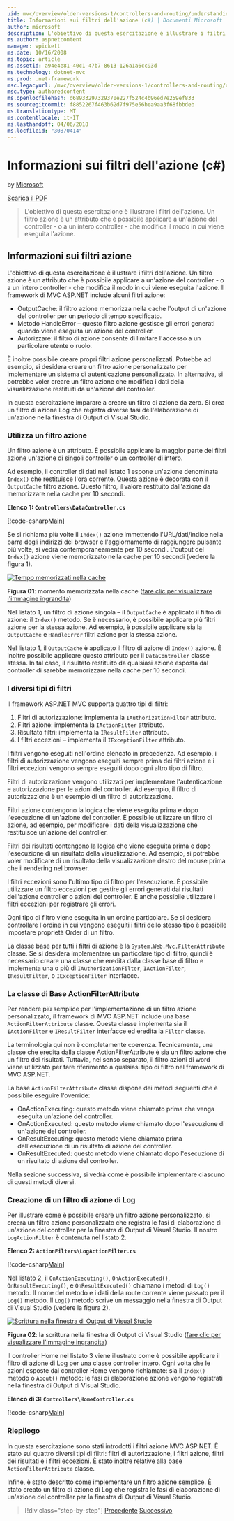```yaml
---
uid: mvc/overview/older-versions-1/controllers-and-routing/understanding-action-filters-cs
title: Informazioni sui filtri dell'azione (c#) | Documenti Microsoft
author: microsoft
description: L'obiettivo di questa esercitazione è illustrare i filtri dell'azione. Un filtro azione è un attributo che è possibile applicare a un controller intero o un'azione del controller -...
ms.author: aspnetcontent
manager: wpickett
ms.date: 10/16/2008
ms.topic: article
ms.assetid: a94e4e81-40c1-47b7-8613-126a1a6cc93d
ms.technology: dotnet-mvc
ms.prod: .net-framework
msc.legacyurl: /mvc/overview/older-versions-1/controllers-and-routing/understanding-action-filters-cs
msc.type: authoredcontent
ms.openlocfilehash: d68933297329370e227f524c4b96ed7e259ef833
ms.sourcegitcommit: f8852267f463b62d7f975e56bea9aa3f68fbbdeb
ms.translationtype: MT
ms.contentlocale: it-IT
ms.lasthandoff: 04/06/2018
ms.locfileid: "30870414"
---
```

<a name="understanding-action-filters-c"></a>Informazioni sui filtri dell'azione (c#)
====================
by [Microsoft](https://github.com/microsoft)

[Scarica il PDF](http://download.microsoft.com/download/e/f/3/ef3f2ff6-7424-48f7-bdaa-180ef64c3490/ASPNET_MVC_Tutorial_14_CS.pdf)

> L'obiettivo di questa esercitazione è illustrare i filtri dell'azione. Un filtro azione è un attributo che è possibile applicare a un'azione del controller - o a un intero controller - che modifica il modo in cui viene eseguita l'azione.


## <a name="understanding-action-filters"></a>Informazioni sui filtri azione

L'obiettivo di questa esercitazione è illustrare i filtri dell'azione. Un filtro azione è un attributo che è possibile applicare a un'azione del controller - o a un intero controller - che modifica il modo in cui viene eseguita l'azione. Il framework di MVC ASP.NET include alcuni filtri azione:

- OutputCache: il filtro azione memorizza nella cache l'output di un'azione del controller per un periodo di tempo specificato.
- Metodo HandleError – questo filtro azione gestisce gli errori generati quando viene eseguita un'azione del controller.
- Autorizzare: il filtro di azione consente di limitare l'accesso a un particolare utente o ruolo.

È inoltre possibile creare propri filtri azione personalizzati. Potrebbe ad esempio, si desidera creare un filtro azione personalizzato per implementare un sistema di autenticazione personalizzato. In alternativa, si potrebbe voler creare un filtro azione che modifica i dati della visualizzazione restituiti da un'azione del controller.

In questa esercitazione imparare a creare un filtro di azione da zero. Si crea un filtro di azione Log che registra diverse fasi dell'elaborazione di un'azione nella finestra di Output di Visual Studio.

### <a name="using-an-action-filter"></a>Utilizza un filtro azione

Un filtro azione è un attributo. È possibile applicare la maggior parte dei filtri azione un'azione di singoli controller o un controller di intero.

Ad esempio, il controller di dati nel listato 1 espone un'azione denominata `Index()` che restituisce l'ora corrente. Questa azione è decorata con il `OutputCache` filtro azione. Questo filtro, il valore restituito dall'azione da memorizzare nella cache per 10 secondi.

**Elenco 1: `Controllers\DataController.cs`**

[!code-csharp[Main](understanding-action-filters-cs/samples/sample1.cs)]

Se si richiama più volte il `Index()` azione immettendo l'URL/dati/indice nella barra degli indirizzi del browser e l'aggiornamento di raggiungere pulsante più volte, si vedrà contemporaneamente per 10 secondi. L'output del `Index()` azione viene memorizzato nella cache per 10 secondi (vedere la figura 1).


[![Tempo memorizzati nella cache](understanding-action-filters-cs/_static/image2.png)](understanding-action-filters-cs/_static/image1.png)

**Figura 01**: momento memorizzata nella cache ([fare clic per visualizzare l'immagine ingrandita](understanding-action-filters-cs/_static/image3.png))


Nel listato 1, un filtro di azione singola – il `OutputCache` è applicato il filtro di azione: il `Index()` metodo. Se è necessario, è possibile applicare più filtri azione per la stessa azione. Ad esempio, è possibile applicare sia la `OutputCache` e `HandleError` filtri azione per la stessa azione.

Nel listato 1, il `OutputCache` è applicato il filtro di azione di `Index()` azione. È inoltre possibile applicare questo attributo per il `DataController` classe stessa. In tal caso, il risultato restituito da qualsiasi azione esposta dal controller di sarebbe memorizzare nella cache per 10 secondi.

### <a name="the-different-types-of-filters"></a>I diversi tipi di filtri

Il framework ASP.NET MVC supporta quattro tipi di filtri:

1. Filtri di autorizzazione: implementa la `IAuthorizationFilter` attributo.
2. Filtri azione: implementa la `IActionFilter` attributo.
3. Risultato filtri: implementa la `IResultFilter` attributo.
4. I filtri eccezioni – implementa il `IExceptionFilter` attributo.

I filtri vengono eseguiti nell'ordine elencato in precedenza. Ad esempio, i filtri di autorizzazione vengono eseguiti sempre prima dei filtri azione e i filtri eccezioni vengono sempre eseguiti dopo ogni altro tipo di filtro.

Filtri di autorizzazione vengono utilizzati per implementare l'autenticazione e autorizzazione per le azioni del controller. Ad esempio, il filtro di autorizzazione è un esempio di un filtro di autorizzazione.

Filtri azione contengono la logica che viene eseguita prima e dopo l'esecuzione di un'azione del controller. È possibile utilizzare un filtro di azione, ad esempio, per modificare i dati della visualizzazione che restituisce un'azione del controller.

Filtri dei risultati contengono la logica che viene eseguita prima e dopo l'esecuzione di un risultato della visualizzazione. Ad esempio, si potrebbe voler modificare di un risultato della visualizzazione destro del mouse prima che il rendering nel browser.

I filtri eccezioni sono l'ultimo tipo di filtro per l'esecuzione. È possibile utilizzare un filtro eccezioni per gestire gli errori generati dai risultati dell'azione controller o azioni del controller. È anche possibile utilizzare i filtri eccezioni per registrare gli errori.

Ogni tipo di filtro viene eseguita in un ordine particolare. Se si desidera controllare l'ordine in cui vengono eseguiti i filtri dello stesso tipo è possibile impostare proprietà Order di un filtro.

La classe base per tutti i filtri di azione è la `System.Web.Mvc.FilterAttribute` classe. Se si desidera implementare un particolare tipo di filtro, quindi è necessario creare una classe che eredita dalla classe base di filtro e implementa una o più di `IAuthorizationFilter`, `IActionFilter`, `IResultFilter`, o `IExceptionFilter` interfacce.

### <a name="the-base-actionfilterattribute-class"></a>La classe di Base ActionFilterAttribute

Per rendere più semplice per l'implementazione di un filtro azione personalizzato, il framework di MVC ASP.NET include una base `ActionFilterAttribute` classe. Questa classe implementa sia il `IActionFilter` e `IResultFilter` interfacce ed eredita la `Filter` classe.

La terminologia qui non è completamente coerenza. Tecnicamente, una classe che eredita dalla classe ActionFilterAttribute è sia un filtro azione che un filtro dei risultati. Tuttavia, nel senso separato, il filtro azioni di word viene utilizzato per fare riferimento a qualsiasi tipo di filtro nel framework di MVC ASP.NET.

La base `ActionFilterAttribute` classe dispone dei metodi seguenti che è possibile eseguire l'override:

- OnActionExecuting: questo metodo viene chiamato prima che venga eseguita un'azione del controller.
- OnActionExecuted: questo metodo viene chiamato dopo l'esecuzione di un'azione del controller.
- OnResultExecuting: questo metodo viene chiamato prima dell'esecuzione di un risultato di azione del controller.
- OnResultExecuted: questo metodo viene chiamato dopo l'esecuzione di un risultato di azione del controller.

Nella sezione successiva, si vedrà come è possibile implementare ciascuno di questi metodi diversi.

### <a name="creating-a-log-action-filter"></a>Creazione di un filtro di azione di Log

Per illustrare come è possibile creare un filtro azione personalizzato, si creerà un filtro azione personalizzato che registra le fasi di elaborazione di un'azione del controller per la finestra di Output di Visual Studio. Il nostro `LogActionFilter` è contenuta nel listato 2.

**Elenco 2: `ActionFilters\LogActionFilter.cs`**

[!code-csharp[Main](understanding-action-filters-cs/samples/sample2.cs)]

Nel listato 2, il `OnActionExecuting()`, `OnActionExecuted()`, `OnResultExecuting()`, e `OnResultExecuted()` chiamano i metodi di `Log()` metodo. Il nome del metodo e i dati della route corrente viene passato per il `Log()` metodo. Il `Log()` metodo scrive un messaggio nella finestra di Output di Visual Studio (vedere la figura 2).


[![Scrittura nella finestra di Output di Visual Studio](understanding-action-filters-cs/_static/image5.png)](understanding-action-filters-cs/_static/image4.png)

**Figura 02**: la scrittura nella finestra di Output di Visual Studio ([fare clic per visualizzare l'immagine ingrandita](understanding-action-filters-cs/_static/image6.png))


Il controller Home nel listato 3 viene illustrato come è possibile applicare il filtro di azione di Log per una classe controller intero. Ogni volta che le azioni esposte dal controller Home vengono richiamate: sia il `Index()` metodo o `About()` metodo: le fasi di elaborazione azione vengono registrati nella finestra di Output di Visual Studio.

**Elenco di 3: `Controllers\HomeController.cs`**

[!code-csharp[Main](understanding-action-filters-cs/samples/sample3.cs)]

### <a name="summary"></a>Riepilogo

In questa esercitazione sono stati introdotti i filtri azione MVC ASP.NET. È stato sui quattro diversi tipi di filtri: filtri di autorizzazione, i filtri azione, filtri dei risultati e i filtri eccezioni. È stato inoltre relative alla base `ActionFilterAttribute` classe.

Infine, è stato descritto come implementare un filtro azione semplice. È stato creato un filtro di azione di Log che registra le fasi di elaborazione di un'azione del controller per la finestra di Output di Visual Studio.

> [!div class="step-by-step"]
> [Precedente](asp-net-mvc-routing-overview-cs.md)
> [Successivo](improving-performance-with-output-caching-cs.md)
